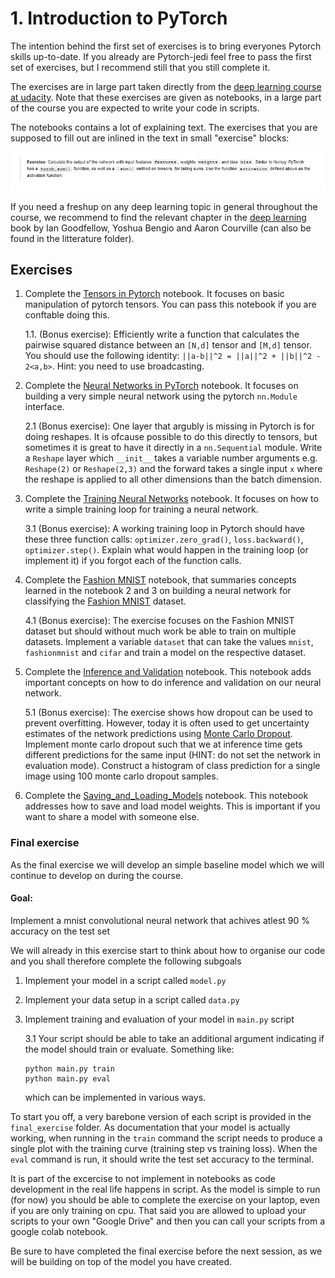 # 1. Introduction to PyTorch

The intention behind the first set of exercises is to bring everyones 
Pytorch skills up-to-date. If you already are Pytorch-jedi feel free to
pass the first set of exercises, but I recommend still that you still complete it.

The exercises are in large part taken directly from the 
[deep learning course at udacity](https://github.com/udacity/deep-learning-v2-pytorch).
Note that these exercises are given as notebooks, in a large part of the course you
are expected to write your code in scripts.

The notebooks contains a lot of explaining text. The exercises that you are
supposed to fill out are inlined in the text in small "exercise" blocks:

![exercise](../figures/exercise.PNG)

If you need a freshup on any deep learning topic in general throughout the course, we recommend to find the relevant 
chapter in the [deep learning](https://www.deeplearningbook.org/) book by Ian Goodfellow, 
Yoshua Bengio and Aaron Courville (can also be found in the litterature folder).

## Exercises

1. Complete the [Tensors in Pytorch](1_Tensors_in_PyTorch.ipynb) notebook. It focuses on basic
   manipulation of pytorch tensors. You can pass this notebook if you are conftable doing this.
   
   1.1. (Bonus exercise): Efficiently write a function that calculates the pairwise squared distance
        between an `[N,d]` tensor and `[M,d]` tensor. You should use the following identity:
        ``` ||a-b||^2 = ||a||^2 + ||b||^2 - 2<a,b> ```. Hint: you need to use broadcasting.
   
2. Complete the [Neural Networks in PyTorch](2_Neural_Networks_in_PyTorch.ipynb) notebook. It focuses on 
   building a very simple neural network using the pytorch `nn.Module` interface.
   
   2.1 (Bonus exercise): One layer that argubly is missing in Pytorch is for doing reshapes.
       It is ofcause possible to do this directly to tensors, but sometimes it is great to
       have it directly in a `nn.Sequential` module. Write a `Reshape` layer which `__init__`
       takes a variable number arguments e.g. `Reshape(2)` or `Reshape(2,3)` and the forward
       takes a single input `x` where the reshape is applied to all other dimensions than the
       batch dimension.

3. Complete the [Training Neural Networks](3_Training_Neural_Networks.ipynb) notebook. It focuses on
   how to write a simple training loop for training a neural network.
   
   3.1 (Bonus exercise): A working training loop in Pytorch should have these three function calls:
       ``optimizer.zero_grad()``, ``loss.backward()``, ``optimizer.step()``. Explain what would happen
       in the training loop (or implement it) if you forgot each of the function calls.
   
4. Complete the [Fashion MNIST](4_Fashion_MNIST.ipynb) notebook, that summaries concepts learned in the
   notebook 2 and 3 on building a neural network for classifying the [Fashion MNIST](https://github.com/zalandoresearch/fashion-mnist) 
   dataset.
   
   4.1 (Bonus exercise): The exercise focuses on the Fashion MNIST dataset but should without much
       work be able to train on multiple datasets. Implement a variable `dataset` that can take the
       values `mnist`, `fashionmnist` and `cifar` and train a model on the respective dataset.

5. Complete the [Inference and Validation](5_Inference_and_Validation.ipynb) notebook. This notebook adds
   important concepts on how to do inference and validation on our neural network.
   
   5.1 (Bonus exercise): The exercise shows how dropout can be used to prevent overfitting. However, today it
       is often used to get uncertainty estimates of the network predictions using [Monte Carlo Dropout](http://proceedings.mlr.press/v48/gal16.pdf).
       Implement monte carlo dropout such that we at inference time gets different predictions for the same
       input (HINT: do not set the network in evaluation mode). Construct a histogram of class prediction for a
       single image using 100 monte carlo dropout samples.

6. Complete the [Saving_and_Loading_Models](6_Saving_and_Loading_Models.ipynb) notebook. This notebook addresses
   how to save and load model weights. This is important if you want to share a model with someone else.

### Final exercise

As the final exercise we will develop an simple baseline model which we will
continue to develop on during the course.

#### Goal: 
Implement a mnist convolutional neural network that achives atlest 90 % accuracy
on the test set

We will already in this exercise start to think about how to organise our code and
you shall therefore complete the following subgoals
1. Implement your model in a script called `model.py`
2. Implement your data setup in a script called `data.py`
3. Implement training and evaluation of your model in `main.py` script
   
   3.1 Your script should be able to take an additional argument indicating if the model
   should train or evaluate. Something like:
   ```
   python main.py train
   python main.py eval
   ```
   which can be implemented in various ways.
   
To start you off, a very barebone version of each script is provided in the `final_exercise` folder. As documentation 
that your model is actually working, when running in the `train` command the script needs to
produce a single plot with the training curve (training step vs training loss). When the `eval` command is run,
it should write the test set accuracy to the terminal.

It is part of the excercise to not implement in notebooks as code development in the real life 
happens in script. As the model is simple to run (for now) you should be able to complete
the exercise on your laptop, even if you are only training on cpu. That said you are allowed to upload your scripts
to your own "Google Drive" and then you can call your scripts from a google colab notebook.

Be sure to have completed the final exercise before the next session, as we will be building on top of the model
you have created.
